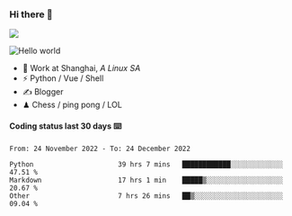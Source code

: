 ### Hi there 👋
![](https://komarev.com/ghpvc/?username=Xuhandsome)


<img src="https://github-readme-stats.vercel.app/api?username=XuHandsome&show_icons=true&theme=merko" alt="Hello world">

<br/>

- 🍻  Work at Shanghai, _A Linux SA_
- ⚡  Python / Vue / Shell
- ✍️  Blogger
- ♟  Chess / ping pong / LOL

#### Coding status last 30 days ⌨️

<!--START_SECTION:waka-->

```text
From: 24 November 2022 - To: 24 December 2022

Python                     39 hrs 7 mins   ████████████░░░░░░░░░░░░░   47.51 %
Markdown                   17 hrs 1 min    █████▒░░░░░░░░░░░░░░░░░░░   20.67 %
Other                      7 hrs 26 mins   ██▒░░░░░░░░░░░░░░░░░░░░░░   09.04 %
```

<!--END_SECTION:waka-->
